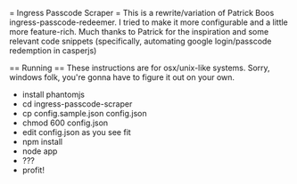 = Ingress Passcode Scraper =
This is a rewrite/variation of Patrick Boos ingress-passcode-redeemer. I tried to make it more configurable and a little more feature-rich. Much thanks to Patrick for the inspiration and some relevant code snippets (specifically, automating google login/passcode redemption in casperjs)

== Running ==
These instructions are for osx/unix-like systems. Sorry, windows folk, you're gonna have to figure it out on your own.

* install phantomjs
* cd ingress-passcode-scraper
* cp config.sample.json config.json
* chmod 600 config.json
* edit config.json as you see fit
* npm install
* node app
* ???
* profit!